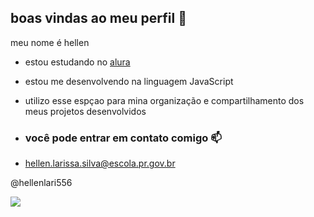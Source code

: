 ## boas vindas ao meu perfil 🤍
meu nome é hellen 


- estou estudando no  [alura](https://www.alura.com.br)  
- estou me desenvolvendo na linguagem JavaScript
- utilizo esse espçao para mina organização e compartilhamento dos meus projetos desenvolvidos

- ### você pode entrar em contato comigo 📫

- hellen.larissa.silva@escola.pr.gov.br

@hellenlari556 



![](https://media.tenor.com/k7tPKRnGkU8AAAAM/afonsinha-aghata.gif)


